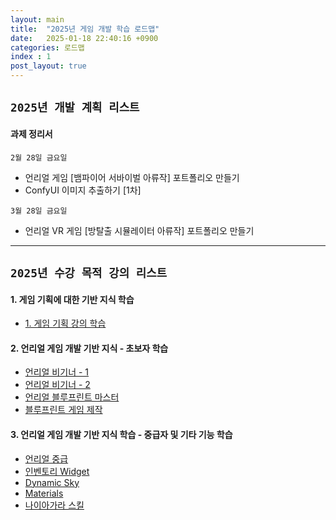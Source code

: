 ```yaml
---
layout: main  
title:  "2025년 게임 개발 학습 로드맵"
date:   2025-01-18 22:40:16 +0900
categories: 로드맵
index : 1
post_layout: true
---
```


## `2025년 개발 계획 리스트`

<h4> 과제 정리서 </h4>

`2월 28일 금요일`
- 언리얼 게임 [뱀파이어 서바이벌 아류작] 포트폴리오 만들기
- ConfyUI 이미지 추출하기 [1차]

`3월 28일 금요일`
- 언리얼 VR 게임 [방탈출 시뮬레이터 아류작] 포트폴리오 만들기

<hr/>

## `2025년 수강 목적 강의 리스트`

<h4>1. 게임 기획에 대한 기반 지식 학습</h4>

<ul class="actions">
  <li><a href="https://coloso.co.kr/products/dictionary-yuriring" class="button">1. 게임 기획 강의 학습</a></li>
</ul>

<h4>2. 언리얼 게임 개발 기반 지식 - 초보자 학습</h4>
<p></p>
<ul class="actions">
  <li><a href="https://www.udemy.com/course/unreal-engine-5-the-complete-beginners-course/" class="button">언리얼 비기너 - 1</a></li>
  <li><a href="https://www.udemy.com/course/unrealcourse-korean/" class="button">언리얼 비기너 - 2</a></li>
  <li><a href="https://www.udemy.com/course/unreal-engine-5-create-video-game-in-ue5-with-blueprint/" class="button">언리얼 블루프린트 마스터</a></li>
  <li><a href="https://www.udemy.com/course/ue5-ultimate-bp-course/" class="button">블루프린트 게임 제작</a></li>
</ul>

<h4>3. 언리얼 게임 개발 기반 지식 학습 - 중급자 및 기타 기능 학습</h4>
<p></p>
<ul class="actions">
  <li><a href="https://www.udemy.com/course/unreal-engine-5-the-intermediate-course/" class="button">언리얼 중급</a></li>
  <li><a href="https://www.udemy.com/course/unreal-engine-5-ui-design-advance-inventory-system-with-ue5/" class="button">인벤토리 Widget</a></li>
  <li><a href="https://www.udemy.com/course/unreal-engine-5-dynamic-sky-weather-system-korean/" class="button">Dynamic Sky</a></li>
  <li><a href="https://www.udemy.com/course/unreal-engine5-material-korean/" class="button">Materials</a></li>
  <li><a href="https://www.udemy.com/course/unreal-engine-5-niagara-vfx-korean/" class="button">나이아가라 스킬</a></li>
</ul>





